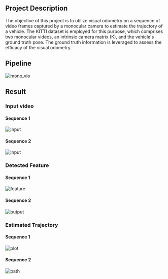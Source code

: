 ## Project Description

The objective of this project is to utilize visual odometry on a sequence of video frames captured by a monocular camera to estimate the trajectory of a 
vehicle. The KITTI dataset is employed for this purpose, which comprises two monocular videos, an intrinsic camera matrix (K), and the vehicle's ground 
truth pose. The ground truth information is leveraged to assess the efficacy of the visual odometry.

## Pipeline

![mono_vio](https://user-images.githubusercontent.com/90370308/221735805-6971e5c7-9878-42cd-80b5-c7f28d0393be.png)


## Result

### Input video

#### Sequence 1

![input](https://user-images.githubusercontent.com/90370308/221733482-bf52fa93-6e88-49d7-85ad-5e9dfa69a647.gif)

#### Sequence 2

![input](https://user-images.githubusercontent.com/90370308/221734289-478ffc1d-c88a-44a6-88e7-11bffc9ed62e.gif)


### Detected Feature

#### Sequence 1

![feature](https://user-images.githubusercontent.com/90370308/221733805-5f558365-ea0b-4bcb-a73d-9e8961f64cee.gif)


#### Sequence 2

![output](https://user-images.githubusercontent.com/90370308/221734247-7e0901c8-c5ae-44bc-91bc-2548c861adf1.gif)


### Estimated Trajectory

#### Sequence 1

![plot](https://user-images.githubusercontent.com/90370308/221735068-aff7ee7b-254c-474c-a708-8dedce6de74b.png)

#### Sequence 2

![path](https://user-images.githubusercontent.com/90370308/221735641-f8d10f8c-ec0e-45dd-80af-1f93c33b1bc6.png)







